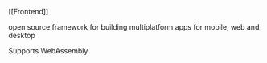 [[Frontend]]

open source framework for building multiplatform apps for mobile, web and desktop

Supports WebAssembly